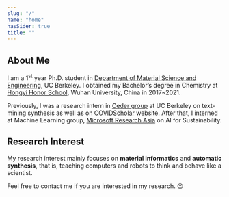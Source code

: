 ```yaml
---
slug: "/"
name: "home"
hasSider: true
title: ""
---
```


## About Me
I am a 1<sup>st</sup> year Ph.D. student in [Department of Material Science and Engineering](https://mse.berkeley.edu/), UC Berkeley. I obtained my Bachelor’s degree in Chemistry at [Hongyi Honor School](https://hyxt.whu.edu.cn/), Wuhan University, China in 2017~2021.

Previously, I was a research intern in [Ceder group](https://ceder.berkeley.edu) at UC Berkeley on text-mining synthesis as well as on [COVIDScholar](https://covidscholar.org) website. After that, I interned at Machine Learning group, [Microsoft Research Asia](https://www.microsoft.com/en-us/research/lab/microsoft-research-asia/) on AI for Sustainability.

## Research Interest
My research interest mainly focuses on **material informatics** and **automatic synthesis**, that is, teaching computers and robots to think and behave like a scientist.

Feel free to contact me if you are interested in my research. :wink:
